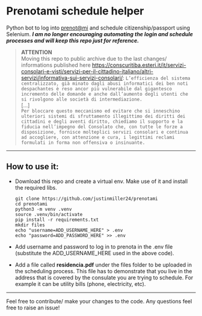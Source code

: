 # Prenotami schedule helper
Python bot to log into [prenot@mi](prenotami.esteri.it) and schedule citizenship/passport using Selenium. ***I am no longer encouraging automating the login and schedule processes and will keep this repo just for reference.*** <br>

> **ATTENTION**<br>
> Moving this repo to public archive due to the last changes/ informations published here https://conscuritiba.esteri.it/it/servizi-consolari-e-visti/servizi-per-il-cittadino-italiano/altri-servizi/informativa-sui-servizi-consolari/:
>  ```L’efficienza del sistema centralizzato, già minato dagli abusi informatici dei ben noti despachantes è reso ancor più vulnerabile dal gigantesco incremento delle domande e anche dall’aumento degli utenti che si rivolgono alle società di intermediazione.```<br>
>[...]<br>
>```Per bloccare questo meccanismo ed evitare che si inneschino ulteriori sistemi di sfruttamento illegittimo dei diritti dei cittadini e degli aventi diritto, chiediamo il supporto e la fiducia nell’impegno del Consolato che, con tutte le forze a disposizione, fornisce molteplici servizi consolari e continua ad accogliere, con attenzione e cura, i legittimi reclami formulati in forma non offensiva o insinuante.```

---

## How to use it:

- Download this repo and create a virtual env. Make use of it and install the required libs.
    ```
    git clone https://github.com/justinmiller24/prenotami
    cd prenotami
    python3 -m venv .venv
    source .venv/bin/activate
    pip install -r requirements.txt
    mkdir files
    echo "username=ADD_USERNAME_HERE" > .env
    echo "password=ADD_PASSWORD_HERE" >> .env
    ```

- Add username and password to log in to prenota in the .env file (substitute the ADD_USERNAME_HERE used in the above code).

- Add a file called **residencia.pdf** under the files folder to be uploaded in the scheduling process. This file has to demonstrate that you live in the address that is covered by the consulate you are trying to schedule. For example it can be utility bills (phone, electricity, etc).

---

Feel free to contribute/ make your changes to the code. Any questions feel free to raise an issue!
